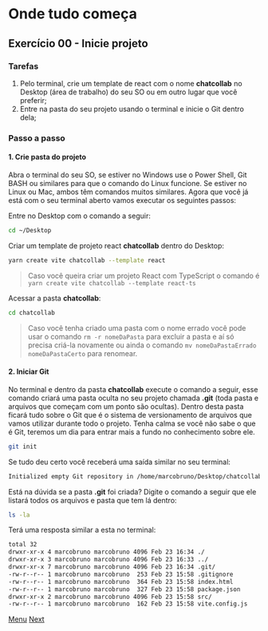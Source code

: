 # Onde tudo começa

## Exercício 00 - Inicie projeto

### Tarefas
1. Pelo terminal, crie um template de react com o nome **chatcollab** no Desktop (área de trabalho) do seu SO ou em outro lugar que você preferir;
2. Entre na pasta do seu projeto usando o terminal e inicie o Git dentro dela;


### Passo a passo
#### 1. Crie pasta do projeto

Abra o terminal do seu SO, se estiver no Windows use o Power Shell, Git BASH ou similares para que o comando do Linux funcione. Se estiver no Linux ou Mac, ambos têm comandos muitos similares. Agora que você já está com o seu terminal aberto vamos executar os seguintes passos:

Entre no Desktop com o comando a seguir:
```bash
cd ~/Desktop
```

Criar um template de projeto react **chatcollab** dentro do Desktop:
```bash
yarn create vite chatcollab --template react
```
> Caso você queira criar um projeto React com TypeScript o comando é `yarn create vite chatcollab --template react-ts`

Acessar a pasta **chatcollab**:
```bash
cd chatcollab
```

> Caso você tenha criado uma pasta com o nome errado você pode usar o comando `rm -r nomeDaPasta` para excluir a pasta e aí só precisa criá-la novamente ou ainda o comando `mv nomeDaPastaErrado nomeDaPastaCerto` para renomear.

#### 2. Iniciar Git

No terminal e dentro da pasta **chatcollab** execute o comando a seguir, esse comando criará uma pasta oculta no seu projeto chamada **.git** (toda pasta e arquivos que começam com um ponto são ocultas). Dentro desta pasta ficará tudo sobre o Git que é o sistema de versionamento de arquivos que vamos utilizar durante todo o projeto. Tenha calma se você não sabe o que é Git, teremos um dia para entrar mais a fundo no conhecimento sobre ele.
```bash
git init
```

Se tudo deu certo você receberá uma saída similar no seu terminal:
```bash
Initialized empty Git repository in /home/marcobruno/Desktop/chatcollab/.git/
```

Está na dúvida se a pasta **.git** foi criada? Digite o comando a seguir que ele listará todos os arquivos e pasta que tem lá dentro:
```bash
ls -la
```

Terá uma resposta similar a esta no terminal:
```bash
total 32
drwxr-xr-x 4 marcobruno marcobruno 4096 Feb 23 16:34 ./
drwxr-xr-x 3 marcobruno marcobruno 4096 Feb 23 16:33 ../
drwxr-xr-x 7 marcobruno marcobruno 4096 Feb 23 16:34 .git/
-rw-r--r-- 1 marcobruno marcobruno  253 Feb 23 15:58 .gitignore
-rw-r--r-- 1 marcobruno marcobruno  364 Feb 23 15:58 index.html
-rw-r--r-- 1 marcobruno marcobruno  327 Feb 23 15:58 package.json
drwxr-xr-x 2 marcobruno marcobruno 4096 Feb 23 15:58 src/
-rw-r--r-- 1 marcobruno marcobruno  162 Feb 23 15:58 vite.config.js
```

[Menu](readme.md) [Next](002-InstalarOEslint.md)